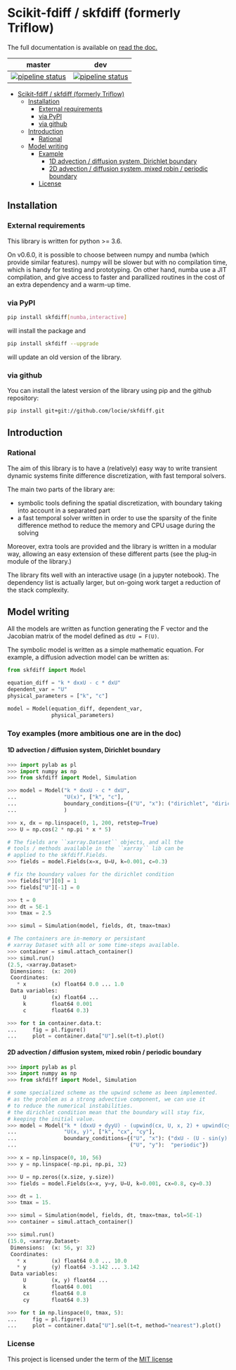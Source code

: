 # Scikit-fdiff / skfdiff (formerly Triflow)

The full documentation is available on [read the doc.](https://scikit-fdiff.readthedocs.io/en/latest/)

|                                                                       master                                                                       |                                                                     dev                                                                      |
| :------------------------------------------------------------------------------------------------------------------------------------------------: | :------------------------------------------------------------------------------------------------------------------------------------------: |
| [![pipeline status](https://gitlab.com/celliern/scikit-fdiff/badges/master/pipeline.svg)](https://gitlab.com/celliern/scikit-fdiff/commits/master) | [![pipeline status](https://gitlab.com/celliern/scikit-fdiff/badges/dev/pipeline.svg)](https://gitlab.com/celliern/scikit-fdiff/commits/dev) |

- [Scikit-fdiff / skfdiff (formerly Triflow)](#scikit-fdiff--skfdiff-formerly-triflow)
  - [Installation](#installation)
    - [External requirements](#external-requirements)
    - [via PyPI](#via-pypi)
    - [via github](#via-github)
  - [Introduction](#introduction)
    - [Rational](#rational)
  - [Model writing](#model-writing)
    - [Example](#example)
      - [1D advection / diffusion system, Dirichlet boundary](#1d-advection--diffusion-system-dirichlet-boundary)
      - [2D advection / diffusion system, mixed robin / periodic boundary](#2d-advection--diffusion-system-mixed-robin--periodic-boundary)
    - [License](#license)

## Installation

### External requirements

This library is written for python &gt;= 3.6.

On v0.6.0, it is possible to choose between numpy and numba
(which provide similar features). numpy will be slower but with
no compilation time, which is handy for testing and prototyping.
On other hand, numba use a JIT compilation, and give access to
faster and parallized routines in the cost of an extra dependency
and a warm-up time.

### via PyPI

```bash
pip install skfdiff[numba,interactive]
```

will install the package and

```bash
pip install skfdiff --upgrade
```

will update an old version of the library.

### via github

You can install the latest version of the library
using pip and the github repository:

```bash
pip install git+git://github.com/locie/skfdiff.git
```

## Introduction

### Rational

The aim of this library is to have a (relatively) easy way to write
transient dynamic systems finite difference discretization, with
fast temporal solvers.

The main two parts of the library are:

- symbolic tools defining the spatial discretization, with boundary
    taking into account in a separated part
- a fast temporal solver written in order to use the sparsity of the
    finite difference method to reduce the memory and CPU usage during
    the solving

Moreover, extra tools are provided and the library is written in a
modular way, allowing an easy extension of these different parts (see
the plug-in module of the library.)

The library fits well with an interactive usage (in a jupyter notebook).
The dependency list is actually larger, but on-going work target a
reduction of the stack complexity.

## Model writing

All the models are written as function generating the F
vector and the Jacobian matrix of the model defined as ``dtU = F(U)``.

The symbolic model is written as a simple mathematic equation. For
example, a diffusion advection model can be written as:

```python
from skfdiff import Model

equation_diff = "k * dxxU - c * dxU"
dependent_var = "U"
physical_parameters = ["k", "c"]

model = Model(equation_diff, dependent_var,
              physical_parameters)
```

### Toy examples (more ambitious one are in the doc)

#### 1D advection / diffusion system, Dirichlet boundary

```python
>>> import pylab as pl
>>> import numpy as np
>>> from skfdiff import Model, Simulation

>>> model = Model("k * dxxU - c * dxU",
...               "U(x)", ["k", "c"],
...               boundary_conditions={("U", "x"): ("dirichlet", "dirichlet")}
...               )

>>> x, dx = np.linspace(0, 1, 200, retstep=True)
>>> U = np.cos(2 * np.pi * x * 5)

# The fields are ``xarray.Dataset`` objects, and all the
# tools / methods available in the ``xarray`` lib can be
# applied to the skfdiff.Fields.
>>> fields = model.Fields(x=x, U=U, k=0.001, c=0.3)

# fix the boundary values for the dirichlet condition
>>> fields["U"][0] = 1
>>> fields["U"][-1] = 0

>>> t = 0
>>> dt = 5E-1
>>> tmax = 2.5

>>> simul = Simulation(model, fields, dt, tmax=tmax)

# The containers are in-memory or persistant
# xarray Dataset with all or some time-steps available.
>>> container = simul.attach_container()
>>> simul.run()
(2.5, <xarray.Dataset>
 Dimensions:  (x: 200)
 Coordinates:
   * x        (x) float64 0.0 ... 1.0
 Data variables:
     U        (x) float64 ...
     k        float64 0.001
     c        float64 0.3)

>>> for t in container.data.t:
...     fig = pl.figure()
...     plot = container.data["U"].sel(t=t).plot()

```

#### 2D advection / diffusion system, mixed robin / periodic boundary

```python
>>> import pylab as pl
>>> import numpy as np
>>> from skfdiff import Model, Simulation

# some specialized scheme as the upwind scheme as been implemented.
# as the problem as a strong advective component, we can use it
# to reduce the numerical instabilities.
# the dirichlet condition mean that the boundary will stay fix,
# keeping the initial value.
>>> model = Model("k * (dxxU + dyyU) - (upwind(cx, U, x, 2) + upwind(cy, U, y, 2))",
...               "U(x, y)", ["k", "cx", "cy"],
...               boundary_conditions={("U", "x"): ("dxU - (U - sin(y) * cos(t))", "dxU - 5"),
...                                    ("U", "y"):  "periodic"})

>>> x = np.linspace(0, 10, 56)
>>> y = np.linspace(-np.pi, np.pi, 32)

>>> U = np.zeros((x.size, y.size))
>>> fields = model.Fields(x=x, y=y, U=U, k=0.001, cx=0.8, cy=0.3)

>>> dt = 1.
>>> tmax = 15.

>>> simul = Simulation(model, fields, dt, tmax=tmax, tol=5E-1)
>>> container = simul.attach_container()

>>> simul.run()
(15.0, <xarray.Dataset>
 Dimensions:  (x: 56, y: 32)
 Coordinates:
   * x        (x) float64 0.0 ... 10.0
   * y        (y) float64 -3.142 ... 3.142
 Data variables:
     U        (x, y) float64 ...
     k        float64 0.001
     cx       float64 0.8
     cy       float64 0.3)

>>> for t in np.linspace(0, tmax, 5):
...     fig = pl.figure()
...     plot = container.data["U"].sel(t=t, method="nearest").plot()

```

### License

This project is licensed under the term of the [MIT license](LICENSE)